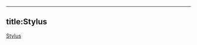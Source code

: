 ----------------
title:Stylus
----------------

[Stylus](https://stylus.bootcss.com/docs/selectors.html)